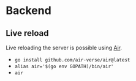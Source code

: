 # Backend

## Live reload
Live reloading the server is possible using [Air](https://github.com/air-verse/air).

- `go install github.com/air-verse/air@latest`
- `alias air='$(go env GOPATH)/bin/air'`
- `air`